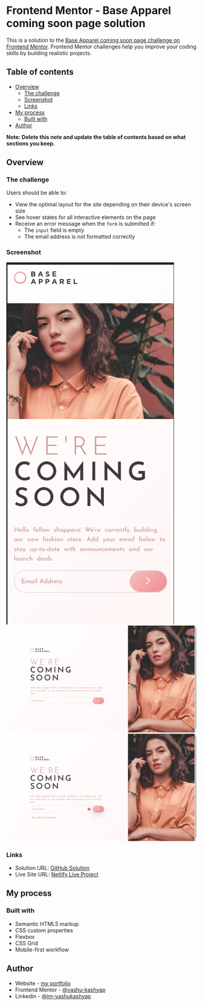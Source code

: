 # Frontend Mentor - Base Apparel coming soon page solution

This is a solution to the [Base Apparel coming soon page challenge on Frontend Mentor](https://www.frontendmentor.io/challenges/base-apparel-coming-soon-page-5d46b47f8db8a7063f9331a0). Frontend Mentor challenges help you improve your coding skills by building realistic projects. 

## Table of contents

- [Overview](#overview)
  - [The challenge](#the-challenge)
  - [Screenshot](#screenshot)
  - [Links](#links)
- [My process](#my-process)
  - [Built with](#built-with)
- [Author](#author)

**Note: Delete this note and update the table of contents based on what sections you keep.**

## Overview

### The challenge

Users should be able to:

- View the optimal layout for the site depending on their device's screen size
- See hover states for all interactive elements on the page
- Receive an error message when the `form` is submitted if:
  - The `input` field is empty
  - The email address is not formatted correctly

### Screenshot

![mobile](./public/mobile-sc.png)
![desktop](./public/desktop-version.png)
![active](./public/desktop-active-state.png)

### Links
 
- Solution URL: [GitHub Solution ](https://github.com/vashu-kashyap/comming-soon)
- Live Site URL: [Netlify Live Project](https://64d2723dcfd1c70071e4a43e--mellifluous-maamoul-6970e3.netlify.app/)

## My process

### Built with

- Semantic HTML5 markup
- CSS custom properties
- Flexbox
- CSS Grid
- Mobile-first workflow

## Author

- Website - [my portfolio](https://imvashukashyap.online/)
- Frontend Mentor - [@vashu-kashyap](https://www.frontendmentor.io/profile/vashu-kashyap)
- Linkedin - [@im-vashukashyap](https://www.linkedin.com/in/im-vashukashyap/)


